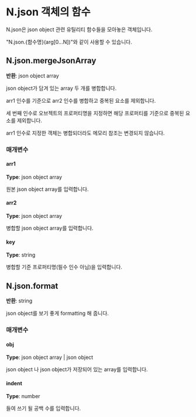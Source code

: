 # N.json 객체의 함수

N.json은 json object 관련 유틸리티 함수들을 모아놓은 객체입니다.

"N.json.{함수명}(arg[0...N])"와 같이 사용할 수 있습니다.

## N.json.mergeJsonArray

**반환**: json object array

json object가 담겨 있는 array 두 개를 병합합니다.

arr1 인수를 기준으로 arr2 인수를 병합하고 중복된 요소를 제외합니다.

세 번째 인수로 오브젝트의 프로퍼티명을 지정하면 해당 프로퍼티를 기준으로 중복된 요소를 제외합니다.

arr1 인수로 지정한 객체는 병합되더라도 메모리 참조는 변경되지 않습니다.

### 매개변수

#### arr1

**Type**: json object array

원본 json object array를 입력합니다.

#### arr2

**Type**: json object array

병합할 json object array를 입력합니다.

#### key

**Type**: string

병합할 기준 프로퍼티명(필수 인수 아님)을 입력합니다.

## N.json.format

**반환**: string

json object를 보기 좋게 formatting 해 줍니다.

### 매개변수

#### obj

**Type**: json object array | json object

json object 나 json object가 저장되어 있는 array를 입력합니다.

#### indent

**Type**: number

들여 쓰기 될 공백 수를 입력합니다.
